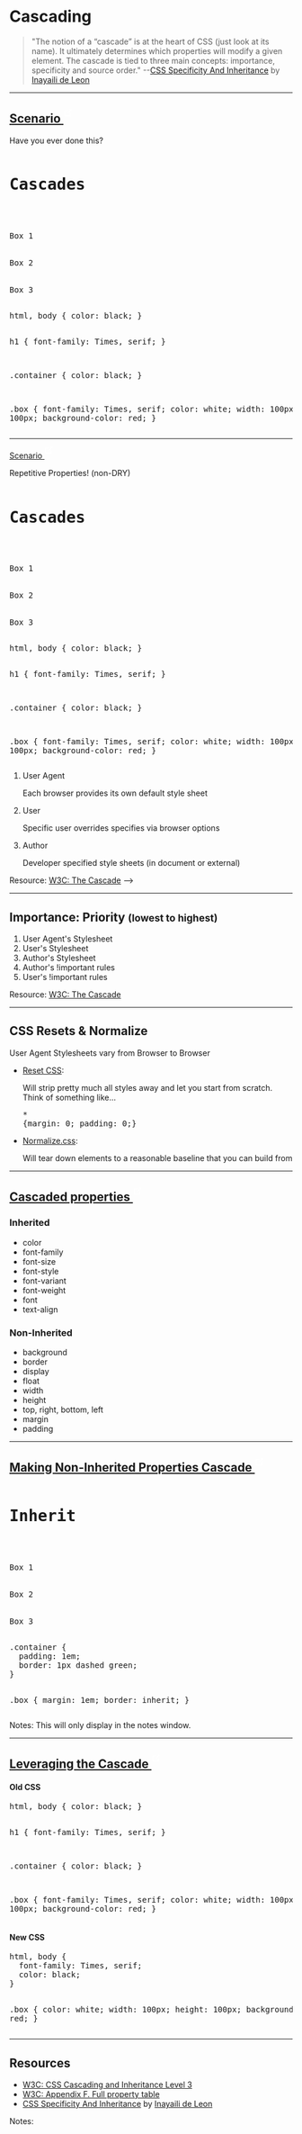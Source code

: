 # Cascading

> "The notion of a “cascade” is at the heart of CSS (just look at its name). It ultimately determines which properties will modify a given element. The cascade is tied to three main concepts: importance, specificity and source order." --[CSS Specificity And Inheritance](http://www.smashingmagazine.com/2010/04/07/css-specificity-and-inheritance/) by [Inayaili de Leon](https://twitter.com/yaili)

------

## [Scenario <sup><svg style="width: 1rem; height: 1rem;" fill="white" xmlns="http://www.w3.org/2000/svg" data-icon="external-link" viewBox="0 0 16 20"><path d="M11 0l1.78 1.78-.5.5-4 4-.687.72L9 8.406l.718-.688 4-4 .5-.5 1.78 1.78V0h-5zM0 2v14h14V8h-2v6H2V4h6V2H0z"/></svg></sup>](http://codepen.io/elijahmanor/pen/pJEyRE?editors=110)
<!-- .slide: data-title="Cascading" data-state="backEndBrian juniorJacob" -->

Have you ever done this?

<div class="Split">
  <div class="Split-column Split-column--55">
    <pre data-codemirror data-mode="text/html" data-line-numbers="false"><h1>Cascades</h1>
<div class="container">
  <div class="box">Box 1</div>
  <div class="box">Box 2</div>
  <div class="box">Box 3</div>
</div></pre>
  </div>
  <div class="Split-column Split-column--45">
    <pre data-codemirror data-mode="text/css" data-line-numbers="false">html, body { color: black; }

h1 {
  font-family: Times, serif;
}

.container { color: black; }

.box {
  font-family: Times, serif;
  color: white;
  width: 100px;
  height: 100px;
  background-color: red;
}</pre>
  </div>
</div>

------

[Scenario <sup><svg style="width: 1rem; height: 1rem;" fill="white" xmlns="http://www.w3.org/2000/svg" data-icon="external-link" viewBox="0 0 16 20"><path d="M11 0l1.78 1.78-.5.5-4 4-.687.72L9 8.406l.718-.688 4-4 .5-.5 1.78 1.78V0h-5zM0 2v14h14V8h-2v6H2V4h6V2H0z"/></svg></sup>](http://codepen.io/elijahmanor/pen/pJEyRE?editors=110)
<!-- .slide: data-title="Cascading" data-state="backEndBrian juniorJacob" -->

Repetitive Properties! (non-DRY)

<div class="Split">
  <div class="Split-column Split-column--55">
    <pre data-codemirror data-mode="text/html" data-line-numbers="false"><h1>Cascades</h1>
<div class="container">
  <div class="box">Box 1</div>
  <div class="box">Box 2</div>
  <div class="box">Box 3</div>
</div></pre>
  </div>
  <div class="Split-column Split-column--45">
    <pre data-codemirror data-mode="text/css" data-line-numbers="false" data-lines="0,3,6,9">
html, body { color: black; }

h1 {
  font-family: Times, serif;
}

.container { color: black; }

.box {
  font-family: Times, serif;
  color: white;
  width: 100px;
  height: 100px;
  background-color: red;
}</pre>
  </div>
</div>

<!--
## Importance: Sources
<!-- .slide: data-title="Cascading" data-state="backEndBrian juniorJacob" -->

1. User Agent <p>Each browser provides its own default style sheet</p>

2. User <p>Specific user overrides specifies via browser options</p>

3. Author <p>Developer specified style sheets (in document or external)</p>

Resource: [W3C: The Cascade](http://www.w3.org/TR/CSS2/cascade.html#cascade)
-->

------

## Importance: Priority <small>(lowest to highest)</small>
<!-- .slide: data-title="Cascading" data-state="backEndBrian juniorJacob" -->

1. User Agent's Stylesheet
2. User's Stylesheet
3. Author's Stylesheet
4. Author's !important rules
5. User's !important rules

Resource: [W3C: The Cascade](http://www.w3.org/TR/CSS2/cascade.html#cascade)

------

## CSS Resets & Normalize
<!-- .slide: data-title="Cascading" data-state="backEndBrian juniorJacob" -->

User Agent Stylesheets vary from Browser to Browser

* [Reset CSS](http://meyerweb.com/eric/tools/css/reset/): <p>Will strip pretty much all styles away and let you start from scratch. Think of something like...</p><pre data-codemirror data-mode="text/css" data-line-numbers="false">* {margin: 0; padding: 0;}</pre>
* [Normalize.css](http://necolas.github.io/normalize.css/): <p>Will tear down elements to a reasonable baseline that you can build from</p>

------

## [Cascaded properties <sup><svg style="width: 1rem; height: 1rem;" fill="white" xmlns="http://www.w3.org/2000/svg" data-icon="external-link" viewBox="0 0 16 20"><path d="M11 0l1.78 1.78-.5.5-4 4-.687.72L9 8.406l.718-.688 4-4 .5-.5 1.78 1.78V0h-5zM0 2v14h14V8h-2v6H2V4h6V2H0z"/></svg></sup>](http://www.w3.org/TR/CSS21/propidx.html)
<!-- .slide: data-title="Cascading" data-state="backEndBrian juniorJacob" -->

<div class="Split">
  <div class="Split-column fragment">
    <h3>Inherited</h3>
    <ul>
      <li>color</li>
      <li>font-family</li>
      <li>font-size</li>
      <li>font-style</li>
      <li>font-variant</li>
      <li>font-weight</li>
      <li>font</li>
      <li>text-align</li>
    </ul>
  </div>
  <div class="Split-column fragment">
    <h3>Non-Inherited</h3>
    <ul>
      <li>background</li>
      <li>border</li>
      <li>display</li>
      <li>float</li>
      <li>width</li>
      <li>height</li>
      <li>top, right, bottom, left</li>
      <li>margin</li>
      <li>padding</li>
    </ul>
  </div>

------

## [Making Non-Inherited Properties Cascade <sup><svg style="width: 1rem; height: 1rem;" fill="white" xmlns="http://www.w3.org/2000/svg" data-icon="external-link" viewBox="0 0 16 20"><path d="M11 0l1.78 1.78-.5.5-4 4-.687.72L9 8.406l.718-.688 4-4 .5-.5 1.78 1.78V0h-5zM0 2v14h14V8h-2v6H2V4h6V2H0z"/></svg></sup>](http://codepen.io/elijahmanor/pen/bdwpvE?editors=110)
<!-- .slide: data-title="Cascading" data-state="backEndBrian juniorJacob midLevelMelissa notes" -->

<div class="Split">
  <div class="Split-column">
    <pre data-codemirror data-mode="text/html" data-line-numbers="false">
<h1>Inherit</h1>
<div class="container">
  <div class="box">Box 1</div>
  <div class="box">Box 2</div>
  <div class="box">Box 3</div>
</div></pre>
  </div>
  <div class="Split-column">
    <pre data-codemirror data-mode="text/css" data-lines="7">.container {
  padding: 1em;
  border: 1px dashed green;
}

.box {
  margin: 1em;
  border: inherit;
}</pre>
  </div>
</div>

Notes:
This will only display in the notes window.

------

## [Leveraging the Cascade <sup><svg style="width: 1rem; height: 1rem;" fill="white" xmlns="http://www.w3.org/2000/svg" data-icon="external-link" viewBox="0 0 16 20"><path d="M11 0l1.78 1.78-.5.5-4 4-.687.72L9 8.406l.718-.688 4-4 .5-.5 1.78 1.78V0h-5zM0 2v14h14V8h-2v6H2V4h6V2H0z"/></svg></sup>](http://codepen.io/elijahmanor/pen/aOmNWq?editors=110)
<!-- .slide: data-title="Cascading" data-state="backEndBrian juniorJacob midLevelMelissa" -->

<div class="Split">
  <div class="Split-column">
    <h4>Old CSS</h4>
    <pre data-codemirror data-mode="text/css" data-line-numbers="false" data-lines="0,3,6,9">
html, body { color: black; }

h1 {
  font-family: Times, serif;
}

.container { color: black; }

.box {
  font-family: Times, serif;
  color: white;
  width: 100px;
  height: 100px;
  background-color: red;
}</pre>
  </div>
  <div class="Split-column">
    <h4>New CSS</h4>
    <pre data-codemirror data-mode="text/css" data-line-numbers="false" data-lines="1,2">html, body {
  font-family: Times, serif;
  color: black;
}

.box {
  color: white;
  width: 100px;
  height: 100px;
  background-color: red;
}</pre>
  </div>
</div>


------

## Resources
<!-- .slide: data-title="Cascading" data-state="backEndBrian juniorJacob midLevelMelissa resources" -->

* [W3C: CSS Cascading and Inheritance Level 3](http://www.w3.org/TR/css3-cascade/)
* [W3C: Appendix F. Full property table](http://www.w3.org/TR/CSS21/propidx.html)
* [CSS Specificity And Inheritance](http://www.smashingmagazine.com/2010/04/07/css-specificity-and-inheritance/) by [Inayaili de Leon](https://twitter.com/yaili)

Notes:
